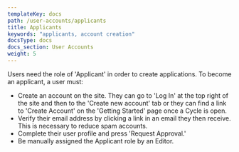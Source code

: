 ```yaml
---
templateKey: docs
path: /user-accounts/applicants
title: Applicants
keywords: "applicants, account creation"
docsType: docs
docs_section: User Accounts
weight: 5
---
```

Users need the role of 'Applicant' in order to create applications. To become an applicant, a user must:

* Create an account on the site. They can go to 'Log In' at the top right of the site and then to the 'Create new account' tab or they can find a link to 'Create Account' on the 'Getting Started' page once a Cycle is open.
* Verify their email address by clicking a link in an email they then receive. This is necessary to reduce spam accounts.
* Complete their user profile and press 'Request Approval.'
* Be manually assigned the Applicant role by an Editor.
